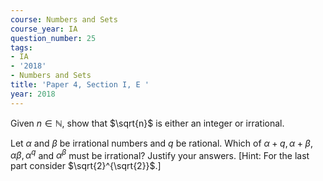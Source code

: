 ```yaml
---
course: Numbers and Sets
course_year: IA
question_number: 25
tags:
- IA
- '2018'
- Numbers and Sets
title: 'Paper 4, Section I, E '
year: 2018
---
```




Given $n \in \mathbb{N}$, show that $\sqrt{n}$ is either an integer or irrational.

Let $\alpha$ and $\beta$ be irrational numbers and $q$ be rational. Which of $\alpha+q, \alpha+\beta, \alpha \beta, \alpha^{q}$ and $\alpha^{\beta}$ must be irrational? Justify your answers. [Hint: For the last part consider $\sqrt{2}^{\sqrt{2}}$.]